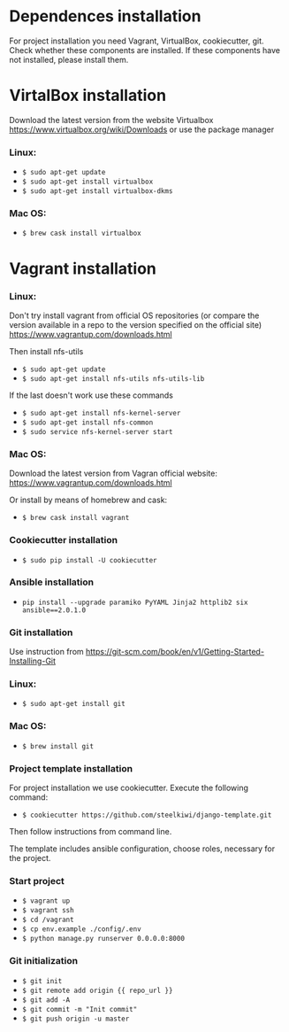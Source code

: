 Dependences installation
========================
For project installation you need Vagrant, VirtualBox, cookiecutter, git.
Check whether these components are installed.
If these components have not installed, please install them.

VirtalBox installation
======================
Download the latest version from the website Virtualbox https://www.virtualbox.org/wiki/Downloads or use the package manager

### Linux:

* ``$ sudo apt-get update``
* ``$ sudo apt-get install virtualbox``
* ``$ sudo apt-get install virtualbox-dkms``

### Mac OS:

* ``$ brew cask install virtualbox``

Vagrant installation
====================

### Linux:

Don't try install vagrant from official OS repositories (or compare the version available in a repo to the version specified on the official site) https://www.vagrantup.com/downloads.html

Then install nfs-utils

* ``$ sudo apt-get update``
* ``$ sudo apt-get install nfs-utils nfs-utils-lib``

If the last doesn't work use these commands

* ``$ sudo apt-get install nfs-kernel-server``
* ``$ sudo apt-get install nfs-common``
* ``$ sudo service nfs-kernel-server start``

### Mac OS:

Download the latest version from Vagran official website: https://www.vagrantup.com/downloads.html

Or install by means of homebrew and cask:

* ``$ brew cask install vagrant``

### Сookiecutter installation

* ``$ sudo pip install -U cookiecutter``

### Ansible installation

* ``pip install --upgrade paramiko PyYAML Jinja2 httplib2 six ansible==2.0.1.0``

### Git installation

Use instruction from https://git-scm.com/book/en/v1/Getting-Started-Installing-Git

### Linux:

* ``$ sudo apt-get install git``

### Mac OS:

* ``$ brew install git``

### Project template installation

For project installation we use cookiecutter. Execute the following command:

* ``$ cookiecutter https://github.com/steelkiwi/django-template.git``

Then follow instructions from command line.

The template includes ansible configuration, choose roles, necessary for the project.

### Start project

* ``$ vagrant up``
* ``$ vagrant ssh``
* ``$ cd /vagrant``
* ``$ cp env.example ./config/.env``
* ``$ python manage.py runserver 0.0.0.0:8000``

### Git initialization

* ``$ git init``
* ``$ git remote add origin {{ repo_url }}``
* ``$ git add -A``
* ``$ git commit -m "Init commit"``
* ``$ git push origin -u master``
